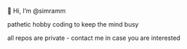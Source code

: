  👋 Hi, I’m @simramm

pathetic hobby coding to keep the mind busy

all repos are private - contact me in case you are interested
